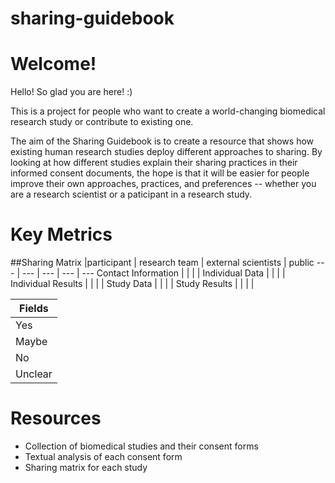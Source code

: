 # sharing-guidebook

# Welcome!

Hello! So glad you are here!   :)

This is a project for people who want to create a world-changing biomedical research study or contribute to existing one.  

The aim of the Sharing Guidebook is to create a resource that shows how existing human research studies deploy different approaches to sharing. By looking at how different studies explain their sharing practices in their informed consent documents, the hope is that it will be easier for people improve their own approaches, practices, and preferences -- whether you are a research scientist or a paticipant in a research study.

# Key Metrics

##Sharing Matrix
   |participant |	research team	| external scientists |	public
--- | --- | --- | --- | ---
Contact Information |  |  |  | 
Individual Data |  |  |  | 
Individual Results |  |  |  | 
Study Data |  |  |  | 
Study Results |  |  |  | 

| Fields  |
|---------|
| Yes     |
| Maybe   |
| No      |
| Unclear |


# Resources
* Collection of biomedical studies and their consent forms
* Textual analysis of each consent form 
* Sharing matrix for each study


